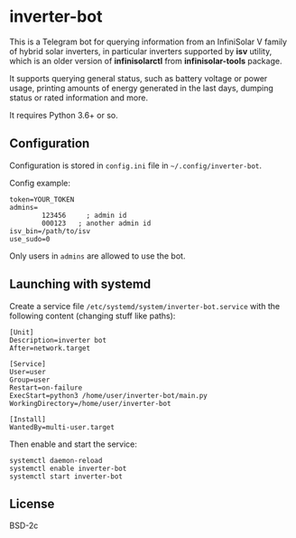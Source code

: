 # inverter-bot

This is a Telegram bot for querying information from an InfiniSolar V family of hybrid solar inverters, in particular
inverters supported by **isv** utility, which is an older version of **infinisolarctl** from **infinisolar-tools**
package.

It supports querying general status, such as battery voltage or power usage, printing amounts of energy generated in
the last days, dumping status or rated information and more.

It requires Python 3.6+ or so.

## Configuration

Configuration is stored in `config.ini` file in `~/.config/inverter-bot`.

Config example:
```
token=YOUR_TOKEN
admins=
        123456     ; admin id
        000123   ; another admin id
isv_bin=/path/to/isv
use_sudo=0
```

Only users in `admins` are allowed to use the bot.

## Launching with systemd

Create a service file `/etc/systemd/system/inverter-bot.service` with the following content (changing stuff like paths):

```systemd
[Unit]
Description=inverter bot
After=network.target

[Service]
User=user
Group=user
Restart=on-failure
ExecStart=python3 /home/user/inverter-bot/main.py
WorkingDirectory=/home/user/inverter-bot

[Install]
WantedBy=multi-user.target
```

Then enable and start the service:
```
systemctl daemon-reload
systemctl enable inverter-bot
systemctl start inverter-bot
```

## License

BSD-2c
